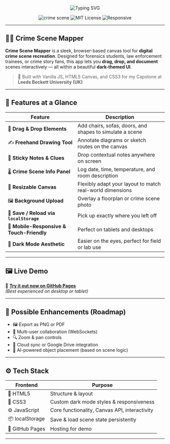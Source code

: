 <div align="center">

<img src="https://readme-typing-svg.demolab.com?font=Fira+Code&weight=500&size=22&duration=3000&pause=1000&color=FFBF00&center=true&vCenter=true&width=600&lines=Crime+Scene+Mapper+%7C+Modern+Forensics+UI;Drag-%26-Drop+Digital+Crime+Scene+Tool;Dark+Theme+Canvas+%F0%9F%94%AB+%7C+HTML%2BCSS%2BJS;Built+by+Jacob+Smith+Rajendran+%F0%9F%91%8B" alt="Typing SVG" />

![crime scene](https://img.shields.io/badge/Crime%20Scene-Analysis-darkred?style=for-the-badge&logo=themoviedatabase&logoColor=white)
![MIT License](https://img.shields.io/badge/license-MIT-yellow?style=for-the-badge)
![Responsive](https://img.shields.io/badge/Responsive-Design-1f1f1f?style=for-the-badge&logo=css3&logoColor=white)

</div>

---

## 🕵️‍♂️ Crime Scene Mapper

**Crime Scene Mapper** is a sleek, browser-based canvas tool for **digital crime scene recreation**. Designed for forensics students, law enforcement trainees, or crime story fans, this app lets you **drag, drop, and document** scenes interactively — all within a beautiful **dark-themed UI**.

> 🏁 Built with Vanilla JS, HTML5 Canvas, and CSS3 for my Capstone at **Leeds Beckett University (UK)**

---

## 🧩 Features at a Glance

| Feature | Description |
|--------|-------------|
| 🧱 **Drag & Drop Elements** | Add chairs, sofas, doors, and shapes to simulate a scene |
| ✍️ **Freehand Drawing Tool** | Annotate diagrams or sketch routes on the canvas |
| 📝 **Sticky Notes & Clues** | Drop contextual notes anywhere on screen |
| 🌡️ **Crime Scene Info Panel** | Log date, time, temperature, and room description |
| 📐 **Resizable Canvas** | Flexibly adapt your layout to match real-world dimensions |
| 🖼️ **Background Upload** | Overlay a floorplan or crime scene photo |
| 💾 **Save / Reload via `localStorage`** | Pick up exactly where you left off |
| 📱 **Mobile-Responsive & Touch-Friendly** | Perfect on tablets and desktops |
| 🌙 **Dark Mode Aesthetic** | Easier on the eyes, perfect for field or lab use |

---

## 🖼️ Live Demo

🔗 [**Try it out now on GitHub Pages**](https://jac-rajendran.github.io/Crime-scene-mapper)  
*(Best experienced on desktop or tablet)*

---

## 🔮 Possible Enhancements (Roadmap)

- 🖼️ Export as PNG or PDF  
- 👥 Multi-user collaboration (WebSockets)  
- 🔍 Zoom & pan controls  
- 💾 Cloud sync or Google Drive integration  
- 🧠 AI-powered object placement (based on scene logic)

---

## ⚙️ Tech Stack

| Frontend | Purpose |
|----------|---------|
| 🧱 HTML5 | Structure & layout |
| 🎨 CSS3 | Custom dark mode styles & responsiveness |
| ⚙️ JavaScript | Core functionality, Canvas API, interactivity |
| 📦 localStorage | Save & load scene state persistently |
| 🚀 GitHub Pages | Hosting for demo |

---



